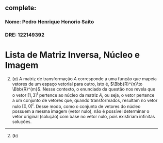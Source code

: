 complete:
---
$\newcommand\mycolv[1]{\begin{bmatrix}#1\end{bmatrix}}$
### Nome: Pedro Henrique Honorio Saito

### DRE: 122149392

# Lista de Matriz Inversa, Núcleo e Imagem

2. $(a)$ A matriz de transformação $A$ corresponde a uma função que mapeia vetores de um espaço vetorial para outro, isto é, $\Bbb{R}^{n}\to \Bbb{R}^{m}$. Nesse contexto, o enunciado da questão nos revela que o vetor $[1,3]^{t}$ pertence ao núcleo da matriz $A$, ou seja, o vetor pertence a um conjunto de vetores que, quando transformados, resultam no vetor nulo $[0,0]^{t}$. Desse modo, como o conjunto de vetores do núcleo possuem a mesma imagem (vetor nulo), não é possível determinar o vetor original (solução) com base no vetor nulo, pois existiriam infinitas soluções.

***

2. $(b)$ 
